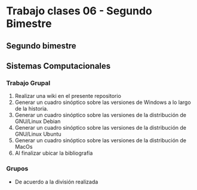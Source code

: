 # Trabajo clases 06 - Segundo Bimestre
## Segundo bimestre

## Sistemas Computacionales

### Trabajo Grupal

1.	Realizar una wiki en el presente repositorio
2.	Generar un cuadro sinóptico sobre las versiones de Windows a lo largo de la historia.
3.	Generar un cuadro sinóptico sobre las versiones de la distribución de GNU/Linux Debian
4.	Generar un cuadro sinóptico sobre las versiones de la distribución de GNU/Linux Ubuntu
5. 	Generar un cuadro sinóptico sobre las versiones de la distribución de MacOs
6. 	Al finalizar ubicar la bibliografía

### Grupos

* De acuerdo a la división realizada